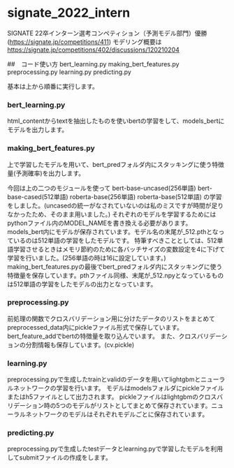 # signate_2022_intern
SIGNATE 22卒インターン選考コンペティション（予測モデル部門）優勝(https://signate.jp/competitions/411)
モデリング概要は　https://signate.jp/competitions/402/discussions/120210204

##　コード使い方
bert_learning.py 
making_bert_features.py 
preprocessing.py 
learning.py 
predicting.py 

基本は上から順番に実行します。 

### bert_learning.py 
html_contentからtextを抽出したものを使いbertの学習をして、models_bertにモデルを出力します。 

### making_bert_features.py 
上で学習したモデルを用いて、bert_predフォルダ内にスタッキングに使う特徴量(予測確率)を出力します。 

今回は上の二つのモジュールを使って bert-base-uncased(256単語) bert-base-cased(512単語) roberta-base(256単語) roberta-base(512単語) の学習をしました。(uncasedの統一がなされていないのは私のミスですが時間が足りなかったため、そのまま用いました。) 
それぞれのモデルを学習するためにはpythonファイル内のMODEL_NAMEを書き換える必要があります。 
models_bert内にモデルが保存されています。モデル名の末尾が_512.pthとなっているのは512単語の学習をしたモデルです。 
特筆すべきこととしては、512単語学習させるときはメモリ節約のために各バッチサイズの変数設定を4に下げて学習を行いました。(256単語の時は16に設定しています。) 
making_bert_features.pyの最後でbert_predフォルダ内にスタッキングに使う特徴量を保存しています。pthファイル同様、末尾が_512.npyとなっているものは512単語の学習をしたモデルの出力となっています。 

### preprocessing.py 
前処理の関数でクロスバリデーション用に分けたデータのリストをまとめてpreprocessed_data内にpickleファイル形式で保存しています。 
bert_feature_addでbertの特徴量を取り込んでいます。 また、クロスバリデーションの分割情報も保存しています。(cv.pickle) 

### learning.py 
preprocessing.pyで生成したtrainとvalidのデータを用いてlightgbmとニューラルネットワークの学習を行います。 
モデルはmodelsフォルダにpickleファイルまたはh5ファイルとして出力されます。 
pickleファイルはlightgbmのクロスバリデーション時の5つのモデルがリストとしてまとめて保存されています。ニューラルネットワークのモデルはそれぞれモデルごとに保存されています。 

### predicting.py 
preprocessing.pyで生成したtestデータとlearning.pyで学習したモデルを利用してsubmitファイルの作成をします。


